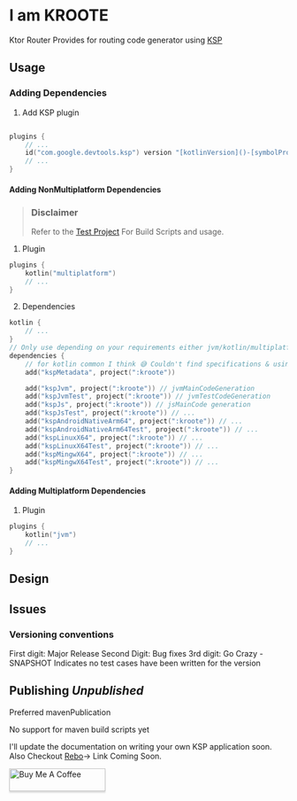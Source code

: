# I am **KROOTE**

Ktor Router Provides for routing code generator using [KSP](https://github.com/google/ksp)

## Usage

### Adding Dependencies

1. Add KSP plugin

```kotlin

plugins {
    // ...
    id("com.google.devtools.ksp") version "[kotlinVersion]()-[symbolProcessingVersion]()"
    // ...
}
```

#### Adding NonMultiplatform Dependencies

> ### Disclaimer
> Refer to the [Test Project](./test) For Build Scripts and usage.

1. Plugin

```kotlin
plugins {
    kotlin("multiplatform")
    // ...
}
```

2. Dependencies

```kotlin
kotlin {
    // ...
}
// Only use depending on your requirements either jvm/kotlin/multiplatform 
dependencies {
    // for kotlin common I think 😅 Couldn't find specifications & using alone might cause descriptor exceptions.
    add("kspMetadata", project(":kroote"))

    add("kspJvm", project(":kroote")) // jvmMainCodeGeneration
    add("kspJvmTest", project(":kroote")) // jvmTestCodeGeneration
    add("kspJs", project(":kroote")) // jsMainCode generation
    add("kspJsTest", project(":kroote")) // ...  
    add("kspAndroidNativeArm64", project(":kroote")) // ...
    add("kspAndroidNativeArm64Test", project(":kroote")) // ...
    add("kspLinuxX64", project(":kroote")) // ...
    add("kspLinuxX64Test", project(":kroote")) // ...
    add("kspMingwX64", project(":kroote")) // ...
    add("kspMingwX64Test", project(":kroote")) // ...
}
```

#### Adding Multiplatform Dependencies

1. Plugin

```kotlin
plugins {
    kotlin("jvm")
    // ...
}
```

## Design

## Issues

### Versioning conventions

First digit: Major Release Second Digit: Bug fixes 3rd digit: Go Crazy -SNAPSHOT Indicates no test cases have been
written for the version

## Publishing *Unpublished*

Preferred mavenPublication

No support for maven build scripts yet

I'll update the documentation on writing your own KSP application soon. Also Checkout [Rebo]()-> Link Coming Soon.

<a href="https://www.paypal.com/donate/?hosted_button_id=CUHRL6CUYWRTA" target="_blank"><img src="https://www.buymeacoffee.com/assets/img/custom_images/orange_img.png" alt="Buy Me A Coffee" style="height: 41px !important;width: 174px !important;box-shadow: 0px 3px 2px 0px rgba(190, 190, 190, 0.5) !important;-webkit-box-shadow: 0px 3px 2px 0px rgba(190, 190, 190, 0.5) !important;" ></a>




